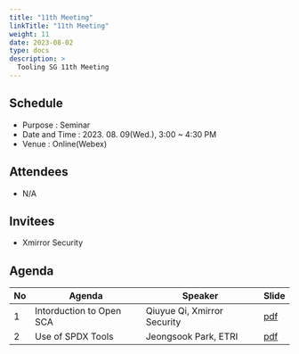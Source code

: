 ```yaml
---
title: "11th Meeting"
linkTitle: "11th Meeting"
weight: 11
date: 2023-08-02
type: docs
description: >
  Tooling SG 11th Meeting
---
```


## Schedule

* Purpose : Seminar
* Date and Time : 2023. 08. 09(Wed.), 3:00 ~ 4:30 PM
* Venue : Online(Webex)

## Attendees
* N/A

## Invitees
* Xmirror Security

## Agenda
| No | Agenda           | Speaker | Slide |
|----|-----------------|------|------|
| 1  | Intorduction to Open SCA | Qiuyue Qi, Xmirror Security | [pdf](session1_xmirror.pdf) |
| 2  | Use of SPDX Tools | Jeongsook Park, ETRI | [pdf](session2_etri.pdf) |